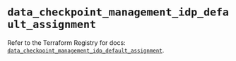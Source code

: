 # `data_checkpoint_management_idp_default_assignment`

Refer to the Terraform Registry for docs: [`data_checkpoint_management_idp_default_assignment`](https://registry.terraform.io/providers/checkpointsw/checkpoint/2.11.0/docs/data-sources/management_idp_default_assignment).
